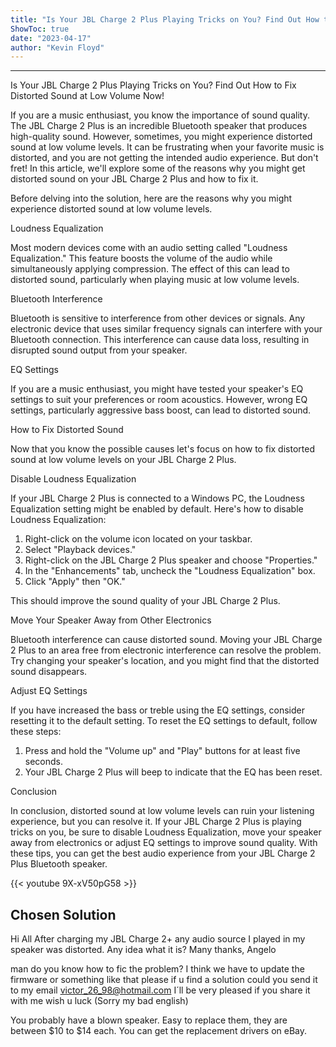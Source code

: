 ```yaml
---
title: "Is Your JBL Charge 2 Plus Playing Tricks on You? Find Out How to Fix Distorted Sound at Low Volume Now!"
ShowToc: true 
date: "2023-04-17"
author: "Kevin Floyd"
---
```

*****
Is Your JBL Charge 2 Plus Playing Tricks on You? Find Out How to Fix Distorted Sound at Low Volume Now!

If you are a music enthusiast, you know the importance of sound quality. The JBL Charge 2 Plus is an incredible Bluetooth speaker that produces high-quality sound. However, sometimes, you might experience distorted sound at low volume levels. It can be frustrating when your favorite music is distorted, and you are not getting the intended audio experience. But don't fret! In this article, we'll explore some of the reasons why you might get distorted sound on your JBL Charge 2 Plus and how to fix it.

Before delving into the solution, here are the reasons why you might experience distorted sound at low volume levels.

Loudness Equalization

Most modern devices come with an audio setting called "Loudness Equalization." This feature boosts the volume of the audio while simultaneously applying compression. The effect of this can lead to distorted sound, particularly when playing music at low volume levels.

Bluetooth Interference

Bluetooth is sensitive to interference from other devices or signals. Any electronic device that uses similar frequency signals can interfere with your Bluetooth connection. This interference can cause data loss, resulting in disrupted sound output from your speaker.

EQ Settings

If you are a music enthusiast, you might have tested your speaker's EQ settings to suit your preferences or room acoustics. However, wrong EQ settings, particularly aggressive bass boost, can lead to distorted sound.

How to Fix Distorted Sound

Now that you know the possible causes let's focus on how to fix distorted sound at low volume levels on your JBL Charge 2 Plus.

Disable Loudness Equalization

If your JBL Charge 2 Plus is connected to a Windows PC, the Loudness Equalization setting might be enabled by default. Here's how to disable Loudness Equalization:

1. Right-click on the volume icon located on your taskbar.
2. Select "Playback devices."
3. Right-click on the JBL Charge 2 Plus speaker and choose "Properties."
4. In the "Enhancements" tab, uncheck the "Loudness Equalization" box.
5. Click "Apply" then "OK."

This should improve the sound quality of your JBL Charge 2 Plus.

Move Your Speaker Away from Other Electronics

Bluetooth interference can cause distorted sound. Moving your JBL Charge 2 Plus to an area free from electronic interference can resolve the problem. Try changing your speaker's location, and you might find that the distorted sound disappears.

Adjust EQ Settings

If you have increased the bass or treble using the EQ settings, consider resetting it to the default setting. To reset the EQ settings to default, follow these steps:

1. Press and hold the "Volume up" and "Play" buttons for at least five seconds.
2. Your JBL Charge 2 Plus will beep to indicate that the EQ has been reset.

Conclusion

In conclusion, distorted sound at low volume levels can ruin your listening experience, but you can resolve it. If your JBL Charge 2 Plus is playing tricks on you, be sure to disable Loudness Equalization, move your speaker away from electronics or adjust EQ settings to improve sound quality. With these tips, you can get the best audio experience from your JBL Charge 2 Plus Bluetooth speaker.

{{< youtube 9X-xV50pG58 >}} 



## Chosen Solution
 Hi All
After charging my JBL Charge 2+ any audio source I played in my speaker was distorted.
Any idea what it is?
Many thanks,
Angelo

 man do you know how to fic the problem? I think we have to update the firmware or something like that please if u find a solution could you send it to my email   victor_26_98@hotmail.com    I´ll be very pleased if you share it with me  wish u luck  (Sorry my bad english)

 You probably have a blown speaker.  Easy to replace them, they are between $10 to $14 each.  You can get the replacement drivers on eBay.




